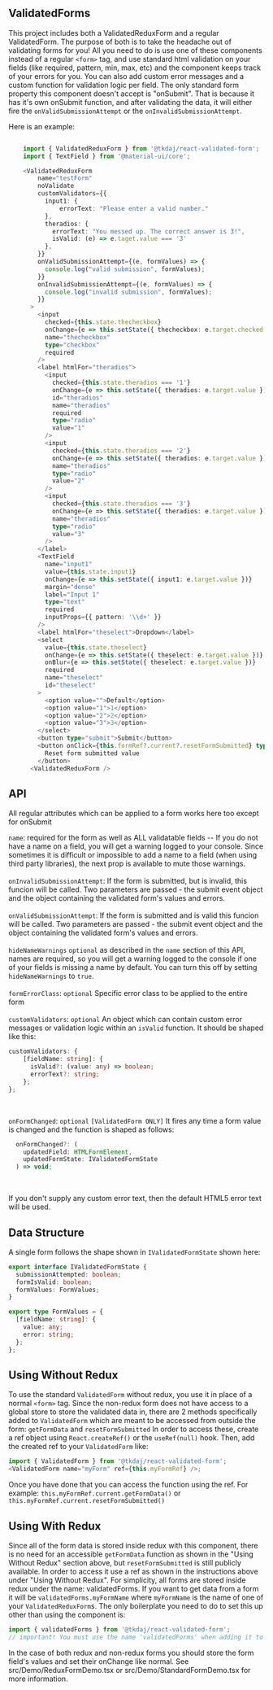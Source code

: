 ## ValidatedForms

This project includes both a ValidatedReduxForm and a regular ValidatedForm.
The purpose of both is to take the headache out of validating forms for you!
All you need to do is use one of these components instead of a regular `<form>` tag,
and use standard html validation on your fields (like required, pattern, min, max, etc)
and the component keeps track of your errors for you. You can also add custom error messages
and a custom function for validation logic per field.
The only standard form property this component doesn't accept is "onSubmit". That is because
it has it's own onSubmit function, and after validating the data, it will either fire the
`onValidSubmissionAttempt` or the `onInvalidSubmissionAttempt`.

Here is an example:

```typescript

    import { ValidatedReduxForm } from '@tkdaj/react-validated-form';
    import { TextField } from '@material-ui/core';

    <ValidatedReduxForm
        name="testForm"
        noValidate
        customValidators={{
          input1: {
              errorText: "Please enter a valid number."
          },
          theradios: {
            errorText: "You messed up. The correct answer is 3!",
            isValid: (e) => e.taget.value === '3'
          },
        }}
        onValidSubmissionAttempt={(e, formValues) => {
          console.log("valid submission", formValues);
        }}
        onInvalidSubmissionAttempt={(e, formValues) => {
          console.log("invalid submission", formValues);
        }}
      >
        <input
          checked={this.state.thecheckbox}
          onChange={e => this.setState({ thecheckbox: e.target.checked })}
          name="thecheckbox"
          type="checkbox"
          required
        />
        <label htmlFor="theradios">
          <input
            checked={this.state.theradios === '1'}
            onChange={e => this.setState({ theradios: e.target.value })}
            id="theradios"
            name="theradios"
            required
            type="radio"
            value="1"
          />
          <input
            checked={this.state.theradios === '2'}
            onChange={e => this.setState({ theradios: e.target.value })}
            name="theradios"
            type="radio"
            value="2"
          />
          <input
            checked={this.state.theradios === '3'}
            onChange={e => this.setState({ theradios: e.target.value })}
            name="theradios"
            type="radio"
            value="3"
          />
        </label>
        <TextField
          name="input1"
          value={this.state.input1}
          onChange={e => this.setState({ input1: e.target.value })}
          margin="dense"
          label="Input 1"
          type="text"
          required
          inputProps={{ pattern: '\\d+' }}
        />
        <label htmlFor="theselect">Dropdown</label>
        <select
          value={this.state.theselect}
          onChange={e => this.setState({ theselect: e.target.value })}
          onBlur={e => this.setState({ theselect: e.target.value })}
          required
          name="theselect"
          id="theselect"
        >
          <option value="">Default</option>
          <option value="1">1</option>
          <option value="2">2</option>
          <option value="3">3</option>
        </select>
        <button type="submit">Submit</button>
        <button onClick={this.formRef?.current?.resetFormSubmitted} type="button">
          Reset form submitted value
        </button>
      <ValidatedReduxForm />
```

## API

All regular attributes which can be applied to a form works here too except for onSubmit

`name`: required for the form as well as ALL validatable fields -- If you do not have a name on a field, you will get a warning logged to your console. Since sometimes it is difficult or impossible to add a name to a field (when using third party libraries), the next prop is available to mute those warnings.
<br /><br />
`onInvalidSubmissionAttempt`: If the form is submitted, but is invalid, this funcion will be called. Two parameters are passed - the submit event object and the object containing the validated form's values and errors.
<br /><br />
`onValidSubmissionAttempt`: If the form is submitted and is valid this funcion will be called. Two parameters are passed - the submit event object and the object containing the validated form's values and errors.
<br /><br />
`hideNameWarnings` `optional` as described in the `name` section of this API, names are required, so you will get a warning logged to the console if one of your fields is missing a name by default. You can turn this off by setting `hideNameWarnings` to `true`.
<br /><br />
`formErrorClass`: `optional` Specific error class to be applied to the entire form
<br /><br />
`customValidators`: `optional` An object which can contain custom error messages or validation logic within an `isValid` function. It should be shaped like this: <br />

```typescript
customValidators: {
    [fieldName: string]: {
      isValid?: (value: any) => boolean;
      errorText?: string;
    };
};
```

<br />

`onFormChanged`: `optional` `[ValidatedForm ONLY]` It fires any time a form value is changed and the function is shaped as follows:

```typescript
  onFormChanged?: (
    updatedField: HTMLFormElement,
    updatedFormState: IValidatedFormState
  ) => void;
```

<br />

If you don't supply any custom error text, then the default HTML5 error text will be used.

## Data Structure

A single form follows the shape shown in `IValidatedFormState` shown here:

```typescript
export interface IValidatedFormState {
  submissionAttempted: boolean;
  formIsValid: boolean;
  formValues: FormValues;
}

export type FormValues = {
  [fieldName: string]: {
    value: any;
    error: string;
  };
};
```

## Using Without Redux

To use the standard `ValidatedForm` without redux, you use it in place of a normal `<form>` tag.
Since the non-redux form does not have access to a global store to store the validated data in,
there are 2 methods specifically added to `ValidatedForm` which are meant to be accessed from
outside the form:
`getFormData` and `resetFormSubmitted`
In order to access these, create a ref object using `React.createRef()` or the `useRef(null)` hook.
Then, add the created ref to your `ValidatedForm` like:

```typescript
import { ValidatedForm } from '@tkdaj/react-validated-form';
<ValidatedForm name="myForm" ref={this.myFormRef} />;
```

Once you have done that you can access the function using the ref. For example:
`this.myFormRef.current.getFormData()` or `this.myFormRef.current.resetFormSubmitted()`

## Using With Redux

Since all of the form data is stored inside redux with this component, there is no need for
an accessible `getFormData` function as shown in the "Using Without Redux" section above, but
`resetFormSubmitted` is still publicly available. In order to access it use a ref as shown
in the instructions above under "Using Without Redux". For simplicity, all forms are stored
inside redux under the name: validatedForms. If you want to get data from a form it will be
`validatedForms.myFormName` where `myFormName` is the name of one of your `ValidatedReduxForm`s.
The only boilerplate you need to do to set this up other than using the component is:

```typescript
import { validatedForms } from '@tkdaj/react-validated-form';
// important! You must use the name 'validatedForms' when adding it to your store otherwise the ValidatedReduxForm component won't be able to update the proper values
```

In the case of both redux and non-redux forms you should store the form field's values and set their onChange like normal.
See src/Demo/ReduxFormDemo.tsx or src/Demo/StandardFormDemo.tsx for more information.
